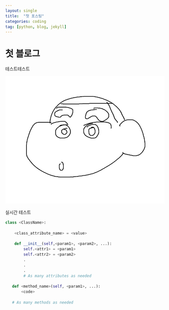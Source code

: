 ```yaml
---
layout: single
title:  "첫 포스팅"
categories: coding
tag: [python, blog, jekyll]
---
```


# 첫 블로그

테스트테스트

![asd](../images/2023-02-07-first/asd.png)

실시간 테스트


```python
class <ClassName>:

    <class_attribute_name> = <value>

    def __init__(self,<param1>, <param2>, ...):
        self.<attr1> = <param1>
        self.<attr2> = <param2>
        .
        .
        .
        # As many attributes as needed
    
   def <method_name>(self, <param1>, ...):
       <code>
       
   # As many methods as needed
   ```